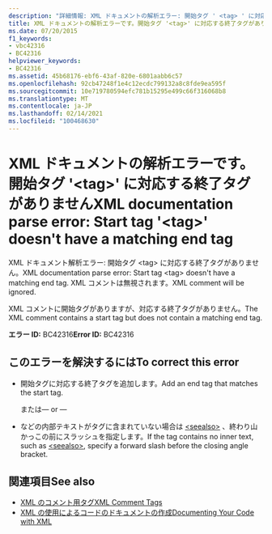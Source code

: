 ```yaml
---
description: "詳細情報: XML ドキュメントの解析エラー: 開始タグ ' <tag> ' に対応する終了タグがありません"
title: XML ドキュメントの解析エラーです。開始タグ '<tag>' に対応する終了タグがありません
ms.date: 07/20/2015
f1_keywords:
- vbc42316
- BC42316
helpviewer_keywords:
- BC42316
ms.assetid: 45b68176-ebf6-43af-820e-6801aabb6c57
ms.openlocfilehash: 92cb47248f1e4c12ecdc799132a8c8fde9ea595f
ms.sourcegitcommit: 10e719780594efc781b15295e499c66f316068b8
ms.translationtype: MT
ms.contentlocale: ja-JP
ms.lasthandoff: 02/14/2021
ms.locfileid: "100468630"
---
```

# <a name="xml-documentation-parse-error-start-tag-tag-doesnt-have-a-matching-end-tag"></a><span data-ttu-id="7a386-103">XML ドキュメントの解析エラーです。開始タグ '\<tag>' に対応する終了タグがありません</span><span class="sxs-lookup"><span data-stu-id="7a386-103">XML documentation parse error: Start tag '\<tag>' doesn't have a matching end tag</span></span>

<span data-ttu-id="7a386-104">XML ドキュメント解析エラー: 開始タグ \<tag> に対応する終了タグがありません。</span><span class="sxs-lookup"><span data-stu-id="7a386-104">XML documentation parse error: Start tag \<tag> doesn't have a matching end tag.</span></span> <span data-ttu-id="7a386-105">XML コメントは無視されます。</span><span class="sxs-lookup"><span data-stu-id="7a386-105">XML comment will be ignored.</span></span>  
  
 <span data-ttu-id="7a386-106">XML コメントに開始タグがありますが、対応する終了タグがありません。</span><span class="sxs-lookup"><span data-stu-id="7a386-106">The XML comment contains a start tag but does not contain a matching end tag.</span></span>  
  
 <span data-ttu-id="7a386-107">**エラー ID:** BC42316</span><span class="sxs-lookup"><span data-stu-id="7a386-107">**Error ID:** BC42316</span></span>  
  
## <a name="to-correct-this-error"></a><span data-ttu-id="7a386-108">このエラーを解決するには</span><span class="sxs-lookup"><span data-stu-id="7a386-108">To correct this error</span></span>  
  
- <span data-ttu-id="7a386-109">開始タグに対応する終了タグを追加します。</span><span class="sxs-lookup"><span data-stu-id="7a386-109">Add an end tag that matches the start tag.</span></span>  
  
     <span data-ttu-id="7a386-110">または</span><span class="sxs-lookup"><span data-stu-id="7a386-110">— or —</span></span>  
  
- <span data-ttu-id="7a386-111">などの内部テキストがタグに含まれていない場合は [\<seealso>](../language-reference/xmldoc/seealso.md) 、終わり山かっこの前にスラッシュを指定します。</span><span class="sxs-lookup"><span data-stu-id="7a386-111">If the tag contains no inner text, such as [\<seealso>](../language-reference/xmldoc/seealso.md), specify a forward slash before the closing angle bracket.</span></span>  
  
## <a name="see-also"></a><span data-ttu-id="7a386-112">関連項目</span><span class="sxs-lookup"><span data-stu-id="7a386-112">See also</span></span>

- [<span data-ttu-id="7a386-113">XML のコメント用タグ</span><span class="sxs-lookup"><span data-stu-id="7a386-113">XML Comment Tags</span></span>](../language-reference/xmldoc/index.md)
- [<span data-ttu-id="7a386-114">XML の使用によるコードのドキュメントの作成</span><span class="sxs-lookup"><span data-stu-id="7a386-114">Documenting Your Code with XML</span></span>](../programming-guide/program-structure/documenting-your-code-with-xml.md)
